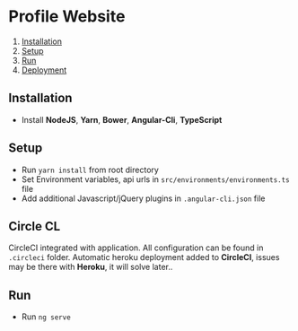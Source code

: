 # Profile Website 

1. [Installation](#installation)
2. [Setup](#setup)
3. [Run](#run)
4. [Deployment](#deployment)

<h2 id="installation">Installation</h2> 

- Install **NodeJS**, **Yarn**, **Bower**, **Angular-Cli**, **TypeScript**


<h2 id="setup">Setup</h2> 

- Run `yarn install` from root directory 
- Set Environment variables, api urls in `src/environments/environments.ts` file 
- Add additional Javascript/jQuery plugins in `.angular-cli.json` file 

<h2 id='circle-ci'>Circle CL</h2>

CircleCI integrated with application. All configuration can be found in `.circleci` folder. Automatic heroku deployment added to 	**CircleCI**, issues may be there with **Heroku**, it will solve later..

<h2 id="run">Run</h2>

- Run `ng serve`
